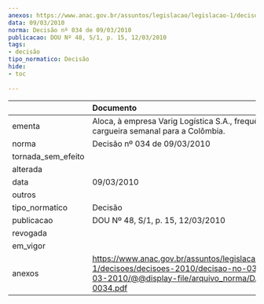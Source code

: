 ```yaml
---
anexos: https://www.anac.gov.br/assuntos/legislacao/legislacao-1/decisoes/decisoes-2010/decisao-no-034-de-09-03-2010/@@display-file/arquivo_norma/DA2010-0034.pdf
data: 09/03/2010
norma: Decisão nº 034 de 09/03/2010
publicacao: DOU Nº 48, S/1, p. 15, 12/03/2010
tags:
- decisão
tipo_normatico: Decisão
hide: 
- toc 
 
---
```


|                    | Documento                                                                                                                                                 |
|:-------------------|:----------------------------------------------------------------------------------------------------------------------------------------------------------|
| ementa             | Aloca, à empresa Varig Logística S.A., frequência cargueira semanal para a Colômbia.                                                                      |
| norma              | Decisão nº 034 de 09/03/2010                                                                                                                              |
| tornada_sem_efeito |                                                                                                                                                           |
| alterada           |                                                                                                                                                           |
| data               | 09/03/2010                                                                                                                                                |
| outros             |                                                                                                                                                           |
| tipo_normatico     | Decisão                                                                                                                                                   |
| publicacao         | DOU Nº 48, S/1, p. 15, 12/03/2010                                                                                                                         |
| revogada           |                                                                                                                                                           |
| em_vigor           |                                                                                                                                                           |
| anexos             | https://www.anac.gov.br/assuntos/legislacao/legislacao-1/decisoes/decisoes-2010/decisao-no-034-de-09-03-2010/@@display-file/arquivo_norma/DA2010-0034.pdf |